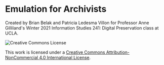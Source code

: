 # Emulation for Archivists

Created by Brian Belak and Patricia Ledesma Villon for Professor Anne Gilliland's Winter 2021 Information Studies 241: Digital Preservation class at UCLA.

<a rel="license"><img alt="Creative Commons License" style="border-width:0" src="https://i.creativecommons.org/l/by-nc/4.0/80x15.png" /></a><br />
<p>This work is licensed under a <a rel="license" href="http://creativecommons.org/licenses/by-nc/4.0/" target="_blank">Creative Commons Attribution-NonCommercial 4.0 International License</a>.

